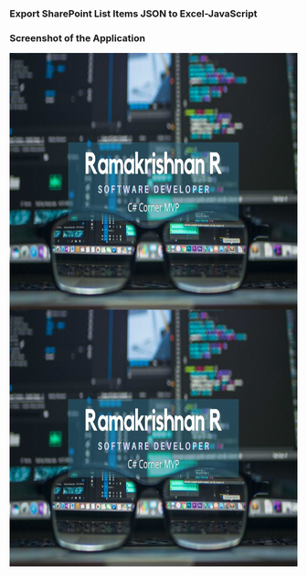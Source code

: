 ### Export SharePoint List Items JSON to Excel-JavaScript

### Screenshot of the Application

<img  align="center" src="https://github.com/Ramakrishnan-1/Ramakrishnan-1/blob/main/Header.jpg?raw=true" alt="banner" width="850" height="450"/>

<img  align="center" src="https://github.com/Ramakrishnan-1/Ramakrishnan-1/blob/main/Header.jpg?raw=true" alt="banner" width="850" height="450"/>

